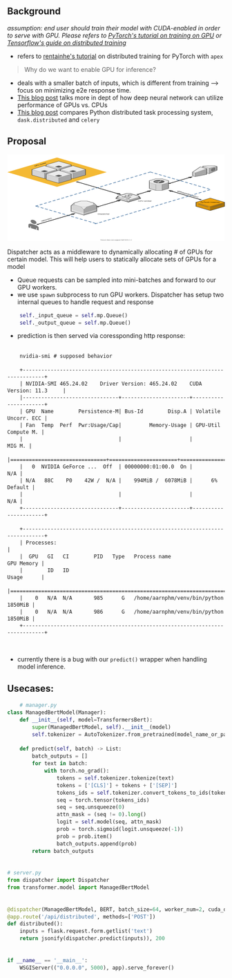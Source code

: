 ## Background

_assumption: end user should train their model with CUDA-enabled in order to serve with GPU. Please refers to [PyTorch's tutorial on training on GPU](https://pytorch.org/tutorials/beginner/blitz/cifar10_tutorial.html#training-on-gpu) or [Tensorflow's guide on distributed training](https://www.tensorflow.org/guide/distributed_training)_

- refers to [rentainhe's tutorial](https://github.com/rentainhe/pytorch-distributed-training) on distributed training for PyTorch with `apex`

> Why do we want to enable GPU for inference?

-  deals with a smaller batch of inputs, which is different from training --> focus on minimizing e2e response time.
- [This blog post](https://developer.nvidia.com/blog/inference-next-step-gpu-accelerated-deep-learning/) talks more in dept of how deep neural network can utilize performance of GPUs vs. CPUs
- [This blog post](http://matthewrocklin.com/blog/work/2016/09/13/dask-and-celery) compares Python distributed task processing system, `dask.distributed` and `celery`

## Proposal

<img src="./utils/worker-proposal.svg" width="100%" height="200" alt="worker-proposal">

Dispatcher acts as a middleware to dynamically allocating # of GPUs for certain model. This will help users to statically allocate sets of GPUs for a model

- Queue requests can be sampled into mini-batches and forward to our GPU workers.
- we use `spawn` subprocess to run GPU workers. Dispatcher has setup two internal queues to handle request and response

```python
    self._input_queue = self.mp.Queue()
    self._output_queue = self.mp.Queue()
```

- prediction is then served via coressponding http response:

```shell

    nvidia-smi # supposed behavior
    
    +-----------------------------------------------------------------------------+
    | NVIDIA-SMI 465.24.02    Driver Version: 465.24.02    CUDA Version: 11.3     |
    |-------------------------------+----------------------+----------------------+
    | GPU  Name        Persistence-M| Bus-Id        Disp.A | Volatile Uncorr. ECC |
    | Fan  Temp  Perf  Pwr:Usage/Cap|         Memory-Usage | GPU-Util  Compute M. |
    |                               |                      |               MIG M. |
    |===============================+======================+======================|
    |   0  NVIDIA GeForce ...  Off  | 00000000:01:00.0  On |                  N/A |
    | N/A   88C    P0    42W /  N/A |    994MiB /  6078MiB |      6%      Default |
    |                               |                      |                  N/A |
    +-------------------------------+----------------------+----------------------+
                                                                                   
    +-----------------------------------------------------------------------------+
    | Processes:                                                                  |
    |  GPU   GI   CI        PID   Type   Process name                  GPU Memory |
    |        ID   ID                                                   Usage      |
    |=============================================================================|
    |    0   N/A  N/A       985      G   /home/aarnphm/venv/bin/python    1850MiB |
    |    0   N/A  N/A       986      G   /home/aarnphm/venv/bin/python    1850MiB |
    +-----------------------------------------------------------------------------+



```

- currently there is a bug with our `predict()` wrapper when handling model inference.

## Usecases:

```python
    # manager.py
class ManagedBertModel(Manager):
    def __init__(self, model=TransformersBert):
        super(ManagedBertModel, self).__init__(model)
        self.tokenizer = AutoTokenizer.from_pretrained(model_name_or_path)

    def predict(self, batch) -> List:
        batch_outputs = []
        for text in batch:
            with torch.no_grad():
                tokens = self.tokenizer.tokenize(text)
                tokens = ['[CLS]'] + tokens + ['[SEP]']
                tokens_ids = self.tokenizer.convert_tokens_to_ids(tokens)
                seq = torch.tensor(tokens_ids)
                seq = seq.unsqueeze(0)
                attn_mask = (seq != 0).long()
                logit = self.model(seq, attn_mask)
                prob = torch.sigmoid(logit.unsqueeze(-1))
                prob = prob.item()
                batch_outputs.append(prob)
        return batch_outputs


# server.py
from dispatcher import Dispatcher
from transformer.model import ManagedBertModel


@dispatcher(ManagedBertModel, BERT, batch_size=64, worker_num=2, cuda_devices=(0,))
@app.route('/api/distributed', methods=['POST'])
def distributed():
    inputs = flask.request.form.getlist('text')
    return jsonify(dispatcher.predict(inputs)), 200


if __name__ == '__main__':
    WSGIServer(("0.0.0.0", 5000), app).serve_forever()
```

